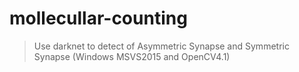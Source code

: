 # mollecullar-counting
> Use darknet to detect of Asymmetric Synapse and Symmetric Synapse (Windows MSVS2015 and OpenCV4.1)
